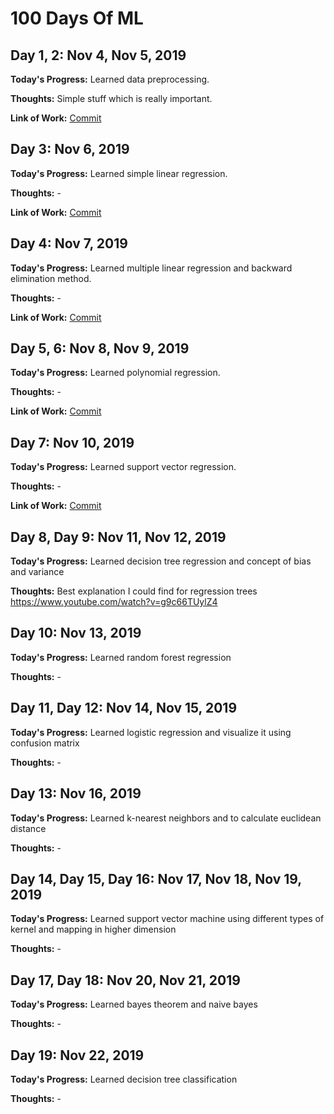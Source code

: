 # 100 Days Of ML

## Day 1, 2: Nov 4, Nov 5, 2019

**Today's Progress:** Learned data preprocessing.

**Thoughts:** Simple stuff which is really important.

**Link of Work:** [Commit](https://github.com/razapoonja/100DaysOfML/commit/43ace079a4fcbc96158da6f0979c20ec3eb6636e)

## Day 3: Nov 6, 2019

**Today's Progress:** Learned simple linear regression.

**Thoughts:** -

**Link of Work:** [Commit](https://github.com/razapoonja/100DaysOfML/commit/140da0db1e295cd0dc9dd5c48a65a5fd6bd66411)

## Day 4: Nov 7, 2019

**Today's Progress:** Learned multiple linear regression and backward elimination method.

**Thoughts:** -

**Link of Work:** [Commit](https://github.com/razapoonja/100DaysOfML/commit/0a5d53f79e85d1dd01f040d4c3abc6994873ac49)

## Day 5, 6: Nov 8, Nov 9, 2019

**Today's Progress:** Learned polynomial regression.

**Thoughts:** -

**Link of Work:** [Commit](https://github.com/razapoonja/100DaysOfML/commit/f47cb98de9d88ebc6a9fa7645de0bf9732b96d9a)

## Day 7: Nov 10, 2019

**Today's Progress:** Learned support vector regression.

**Thoughts:** -

**Link of Work:** [Commit](https://github.com/razapoonja/100DaysOfML/commit/80d1e2065e30a83aa4ef97fa44e7f208a55c86b2)

## Day 8, Day 9: Nov 11, Nov 12, 2019

**Today's Progress:** Learned decision tree regression and concept of bias and variance

**Thoughts:** Best explanation I could find for regression trees https://www.youtube.com/watch?v=g9c66TUylZ4

## Day 10: Nov 13, 2019

**Today's Progress:** Learned random forest regression

**Thoughts:** -

## Day 11, Day 12: Nov 14, Nov 15, 2019

**Today's Progress:** Learned logistic regression and visualize it using confusion matrix

**Thoughts:** -

## Day 13: Nov 16, 2019

**Today's Progress:** Learned k-nearest neighbors and to calculate euclidean distance

**Thoughts:** -

## Day 14, Day 15, Day 16: Nov 17, Nov 18, Nov 19, 2019

**Today's Progress:** Learned support vector machine using different types of kernel and mapping in higher dimension 

**Thoughts:** -

## Day 17, Day 18: Nov 20, Nov 21, 2019

**Today's Progress:** Learned bayes theorem and naive bayes 

**Thoughts:** -

## Day 19: Nov 22, 2019

**Today's Progress:** Learned decision tree classification 

**Thoughts:** -
